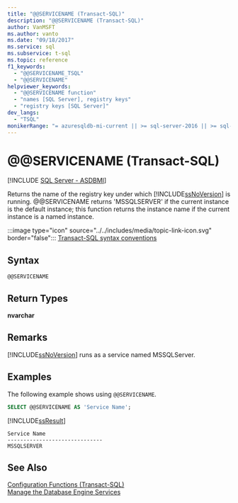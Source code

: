 ```yaml
---
title: "@@SERVICENAME (Transact-SQL)"
description: "@@SERVICENAME (Transact-SQL)"
author: VanMSFT
ms.author: vanto
ms.date: "09/18/2017"
ms.service: sql
ms.subservice: t-sql
ms.topic: reference
f1_keywords:
  - "@@SERVICENAME_TSQL"
  - "@@SERVICENAME"
helpviewer_keywords:
  - "@@SERVICENAME function"
  - "names [SQL Server], registry keys"
  - "registry keys [SQL Server]"
dev_langs:
  - "TSQL"
monikerRange: "= azuresqldb-mi-current || >= sql-server-2016 || >= sql-server-linux-2017"
---
```

# &#x40;&#x40;SERVICENAME (Transact-SQL)
[!INCLUDE [SQL Server - ASDBMI](../../includes/applies-to-version/sql-asdbmi.md)]

  Returns the name of the registry key under which [!INCLUDE[ssNoVersion](../../includes/ssnoversion-md.md)] is running. @@SERVICENAME returns 'MSSQLSERVER' if the current instance is the default instance; this function returns the instance name if the current instance is a named instance.  

 :::image type="icon" source="../../includes/media/topic-link-icon.svg" border="false"::: [Transact-SQL syntax conventions](../../t-sql/language-elements/transact-sql-syntax-conventions-transact-sql.md)  
  
## Syntax  
  
```syntaxsql
@@SERVICENAME  
```  
  
## Return Types
 **nvarchar**  
  
## Remarks  
 [!INCLUDE[ssNoVersion](../../includes/ssnoversion-md.md)] runs as a service named MSSQLServer.  
  
## Examples  
 The following example shows using `@@SERVICENAME`.  
  
```sql  
SELECT @@SERVICENAME AS 'Service Name';  
```  
  
 [!INCLUDE[ssResult](../../includes/ssresult-md.md)]  
  
```  
Service Name                    
------------------------------  
MSSQLSERVER                     
```  
  
## See Also  
 [Configuration Functions &#40;Transact-SQL&#41;](../../t-sql/functions/configuration-functions-transact-sql.md)   
 [Manage the Database Engine Services](../../database-engine/configure-windows/manage-the-database-engine-services.md)  
  
  
